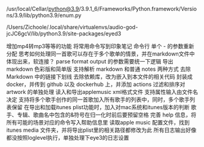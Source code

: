 /usr/local/Cellar/python@3.9/3.9.1_6/Frameworks/Python.framework/Versions/3.9/lib/python3.9/enum.py

/Users/Zichoole/.local/share/virtualenvs/audio-god-jcJC6gcV/lib/python3.9/site-packages/eyed3

增加mp4转mp3等等的功能
将常用命令写到印象笔记
命令行 单个 - 的参数重新分配
思考如何处理同一首歌可以存在于多个歌单的情景，并在markdown文件中体现出来，软连接？
parse format output 的参数需要统一下逻辑
导出 markdown 色彩版和简单版
支持解析 markdown 和普通 notes 两种方式
去除 Markdown 中的链接下划线
去除依赖库，改为嵌入到本文件的相关代码
封装成docker，并传到 github 以及 dockerhub 上，并添加 actions
过滤和排序对 artwork 的单独处理
读入和导出applemusic xml格式文件
支持属性输入由文件名决定
支持将多个歌手创作的同一首歌加入所有歌手的列表中，同时，多个歌手列表保留
在导出和加载itunes plist功能时，加入对mac系统和itunes版本的判断
歌手、专辑、歌曲名中包含的&符号在归一化时前后要预留空格
完善 help 信息，将所有可能的场景对应的命令写入帮助信息里
读取apple music 配置文件，找到itunes media 文件夹，并将导出plist里的相关路径都修改为此
所有日志输出好像都没按照loglevel执行，单独处理下eye3的日志设置
